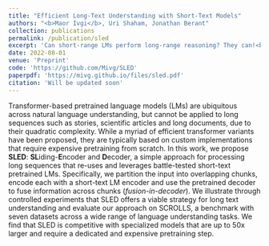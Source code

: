 ```yaml
---
title: "Efficient Long-Text Understanding with Short-Text Models"
authors: "<b>Maor Ivgi</b>, Uri Shaham, Jonathan Berant"
collection: publications
permalink: /publication/sled
excerpt: 'Can short-range LMs perform long-range reasoning? They can!<br>In this work, we propose the <b>SL</b>iding-<b>E</b>ncoder and <b>D</b>ecoder (SLED) which leverages <i>existing</i> battle-proven enc-dec LMs to operate over long-range NLU tasks.'
date: 2022-08-01
venue: 'Preprint'
code: 'https://github.com/Mivg/SLED'
paperpdf: 'https://mivg.github.io/files/sled.pdf'
citation: 'Will be updated soon'
---
```

Transformer-based pretrained language models (LMs) are ubiquitous across natural language understanding, but cannot be applied to long sequences such as stories, scientific articles and long documents, due to their quadratic complexity. While a myriad of efficient transformer variants have been proposed, they are typically based on custom implementations that  require expensive pretraining from scratch. In this work, we propose <b>SLED</b>: <b>SL</b>iding-<b>E</b>ncoder and <b>D</b>ecoder, a simple approach for processing long sequences that re-uses and leverages battle-tested short-text pretrained LMs. Specifically, we partition the input into overlapping chunks, encode each with a short-text LM encoder and use the pretrained decoder to fuse information across chunks (<i>fusion-in-decoder</i>). We illustrate through controlled experiments that SLED offers a viable strategy for long text understanding and evaluate our approach on SCROLLS, a benchmark with seven datasets across a wide range of language understanding tasks. We find that SLED is competitive with specialized models that are up to 50x larger and require a dedicated and expensive pretraining step.